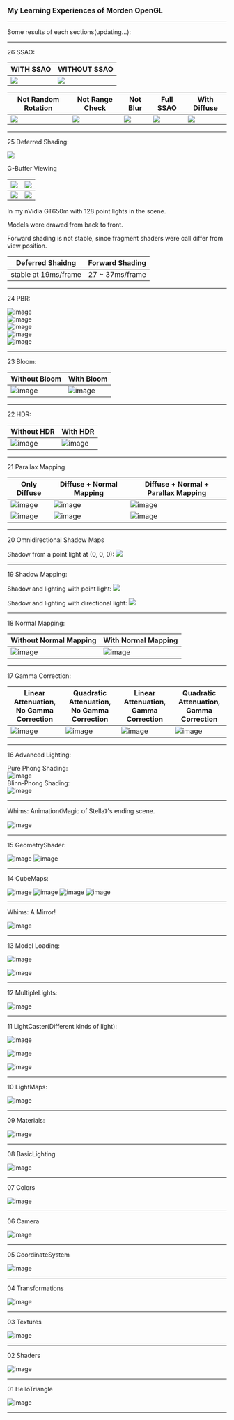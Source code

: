 ### My Learning Experiences of Morden OpenGL ###

_ _ _

Some results of each sections(updating...):

---  

26 SSAO:  

| WITH SSAO | WITHOUT SSAO |
| --- | --- |
| ![](Resources/Textures/demo/26-6.png)  | ![](Resources/Textures/demo/26-7.png)  |


| Not Random Rotation | Not Range Check | Not Blur | Full SSAO | With Diffuse |
| --- | --- | --- | --- | --- |
| ![](Resources/Textures/demo/26-3.png)  | ![](Resources/Textures/demo/26-4.png)  | ![](Resources/Textures/demo/26-2.png)  | ![](Resources/Textures/demo/26-5.png)  | ![](Resources/Textures/demo/26-1.png)  |

_ _ _

25 Deferred Shading:  

![](Resources/Textures/demo/25-1.png)

G-Buffer Viewing

| ![](Resources/Textures/demo/25-Pos.png)  | ![](Resources/Textures/demo/25-Nor.png) |
| --- | --- |
|  ![](Resources/Textures/demo/25-Dif.png)  |  ![](Resources/Textures/demo/25-Spec.png) |

In my nVidia GT650m with 128 point lights in the scene.

Models were drawed from back to front.

Forward shading is not stable, since fragment shaders were call differ from view position.

| Deferred Shaidng | Forward Shading |
| --- | --- |
|  stable at 19ms/frame  |  27 ~ 37ms/frame |
_ _ _

24 PBR:  


![image](Resources/Textures/demo/24-1.png)  
![image](Resources/Textures/demo/24-2.png)  
![image](Resources/Textures/demo/24-3.png)  
![image](Resources/Textures/demo/24-4.png)  
![image](Resources/Textures/demo/24-5.png)  

_ _ _

23 Bloom:  


| Without Bloom | With Bloom |
| --- | --- |
| ![image](Resources/Textures/demo/23-1.png)   |![image](Resources/Textures/demo/23-2.png)   | 

_ _ _

22 HDR:  


| Without HDR | With HDR |
| --- | --- |
| ![image](Resources/Textures/demo/22-1.png)   |![image](Resources/Textures/demo/22-2.png)   | 

_ _ _


21 Parallax Mapping

| Only Diffuse | Diffuse + Normal Mapping | Diffuse + Normal + Parallax Mapping |
| --- | --- | --- |
| ![image](Resources/Textures/demo/21-1.png)   | ![image](Resources/Textures/demo/21-2.png)   | ![image](Resources/Textures/demo/21-3.png)  
| ![image](Resources/Textures/demo/21-4.png)   | ![image](Resources/Textures/demo/21-5.png)   | ![image](Resources/Textures/demo/21-6.png)  

_ _ _

20 Omnidirectional Shadow Maps



Shadow from a point light at (0, 0, 0): 
![](Resources/Textures/demo/20-1.png)

_ _ _

19 Shadow Mapping:  


Shadow and lighting with point light:
![](Resources/Textures/demo/19-1.png)

Shadow and lighting with directional light: 
![](Resources/Textures/demo/19-2.png)
_ _ _

18 Normal Mapping:  


| Without Normal Mapping | With Normal Mapping |
| --- | --- |
| ![image](Resources/Textures/demo/18-NNM.png)   |![image](Resources/Textures/demo/18-NM.png)   | 

_ _ _


17 Gamma Correction:  


| Linear Attenuation, No Gamma Correction | Quadratic Attenuation, No Gamma Correction | Linear Attenuation, Gamma Correction | Quadratic Attenuation, Gamma Correction|
| --- | --- | --- | --- |
| ![image](Resources/Textures/demo/17-LNG.png)   |![image](Resources/Textures/demo/17-QNG.png)   | ![image](Resources/Textures/demo/17-LG.png)   | ![image](Resources/Textures/demo/17-QG.png)   |

_ _ _

16 Advanced Lighting:

Pure Phong Shading:  
![image](Resources/Textures/demo/16-1.png)  
Blinn-Phong Shading:  
![image](Resources/Textures/demo/16-2.png)  

_ _ _

Whims: Animation《Magic of Stella》's ending scene.

![image](Resources/Textures/demo/w02.png)
_ _ _

15 GeometryShader:

![image](Resources/Textures/demo/15-1.png)
![image](Resources/Textures/demo/15-2.gif)

_ _ _

14 CubeMaps:

![image](Resources/Textures/demo/14-1.png)
![image](Resources/Textures/demo/14-2.png)
![image](Resources/Textures/demo/14-3.png)
![image](Resources/Textures/demo/14-4.png)
_ _ _
  
Whims: A Mirror! 

![image](Resources/Textures/demo/w01.png)
_ _ _

13 Model Loading:

![image](Resources/Textures/demo/13-1.png)

![image](Resources/Textures/demo/13-2.png)
_ _ _

12 MultipleLights:

![image](Resources/Textures/demo/12.png)
_ _ _

11 LightCaster(Different kinds of light):

![image](Resources/Textures/demo/11-1.png)

![image](Resources/Textures/demo/11-2.png)

![image](Resources/Textures/demo/11-3.png)
_ _ _
10 LightMaps:

![image](Resources/Textures/demo/10.png)
_ _ _
09 Materials:

![image](Resources/Textures/demo/09.png)
_ _ _
08 BasicLighting

![image](Resources/Textures/demo/08.png)
_ _ _
07 Colors

![image](Resources/Textures/demo/07.png)
_ _ _
06 Camera

![image](Resources/Textures/demo/06.gif)
_ _ _
05 CoordinateSystem

![image](Resources/Textures/demo/05.gif)
_ _ _
04 Transformations

![image](Resources/Textures/demo/04.gif)
_ _ _
03 Textures

![image](Resources/Textures/demo/03.png)
_ _ _
02 Shaders

![image](Resources/Textures/demo/02.gif)
_ _ _
01 HelloTriangle

![image](Resources/Textures/demo/01.png)
_ _ _
